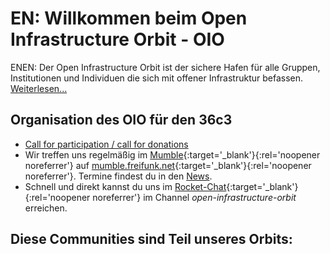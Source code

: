 EN: Willkommen beim Open Infrastructure Orbit - OIO
=========================================

ENEN: Der Open Infrastructure Orbit ist der sichere Hafen für alle Gruppen, Institutionen und Individuen die sich mit offener Infrastruktur befassen. [Weiterlesen...](/en/about)

Organisation des OIO für den 36c3 
---------

* [Call for participation / call for donations](2019/11/10/call-for-participation.html)
* Wir treffen uns regelmäßig im [Mumble](https://www.mumble.info){:target='_blank'}{:rel='noopener noreferrer'} auf [mumble.freifunk.net](https://mumble.freifunk.net){:target='_blank'}{:rel='noopener noreferrer'}. Termine findest du in den [News](/news).
* Schnell und direkt kannst du uns im [Rocket-Chat](https://rocket.events.ccc.de/channel/open-infrastructure-orbit){:target='_blank'}{:rel='noopener noreferrer'} im Channel _open-infrastructure-orbit_ erreichen.


Diese Communities sind Teil unseres Orbits:
--------